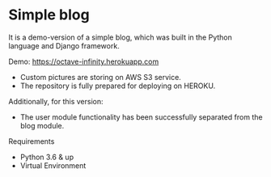 # Simple blog

It is a demo-version of a simple blog, which was built in the Python language and Django framework.

Demo: https://octave-infinity.herokuapp.com

- Custom pictures are storing on AWS S3 service.
- The repository is fully prepared for deploying on HEROKU.

Additionally, for this version: 
- The user module functionality has been successfully separated from the blog module. 



Requirements
- Python 3.6 & up
- Virtual Environment

